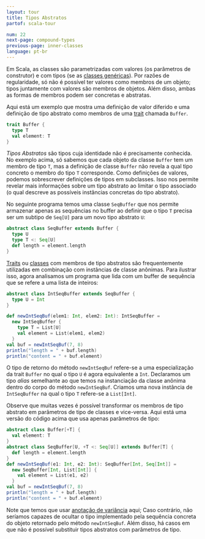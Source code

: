 ```yaml
---
layout: tour
title: Tipos Abstratos
partof: scala-tour

num: 22
next-page: compound-types
previous-page: inner-classes
language: pt-br
---
```


Em Scala, as classes são parametrizadas com valores (os parâmetros de construtor) e com tipos (se as [classes genéricas](generic-classes.html)). Por razões de regularidade, só não é possível ter valores como membros de um objeto; tipos juntamente com valores são membros de objetos. Além disso, ambas as formas de membros podem ser concretas e abstratas.

Aqui está um exemplo que mostra uma definição de valor diferido e uma definição de tipo abstrato como membros de uma [trait](traits.html) chamada `Buffer`.

```scala mdoc
trait Buffer {
  type T
  val element: T
}
```

*Tipos Abstratos* são tipos cuja identidade não é precisamente conhecida. No exemplo acima, só sabemos que cada objeto da classe `Buffer` tem um membro de tipo `T`, mas a definição de classe `Buffer` não revela a qual tipo concreto o membro do tipo `T` corresponde. Como definições de valores, podemos sobrescrever definições de tipos em subclasses. Isso nos permite revelar mais informações sobre um tipo abstrato ao limitar o tipo associado (o qual descreve as possíveis instâncias concretas do tipo abstrato).

No seguinte programa temos uma classe `SeqBuffer` que nos permite armazenar apenas as sequências no buffer ao definir que o tipo `T` precisa ser um subtipo de `Seq[U]` para um novo tipo abstrato `U`:

```scala mdoc
abstract class SeqBuffer extends Buffer {
  type U
  type T <: Seq[U]
  def length = element.length
}
```

[Traits](traits.html) ou [classes](classes.html) com membros de tipo abstratos são frequentemente utilizadas em combinação com instâncias de classe anônimas. Para ilustrar isso, agora analisamos um programa que lida com um buffer de sequência que se refere a uma lista de inteiros:

```scala mdoc
abstract class IntSeqBuffer extends SeqBuffer {
  type U = Int
}

def newIntSeqBuf(elem1: Int, elem2: Int): IntSeqBuffer =
  new IntSeqBuffer {
    type T = List[U]
    val element = List(elem1, elem2)
  }
val buf = newIntSeqBuf(7, 8)
println("length = " + buf.length)
println("content = " + buf.element)
```

O tipo de retorno do método `newIntSeqBuf` refere-se a uma especialização da trait `Buffer` no qual o tipo `U` é agora equivalente a `Int`. Declaramos um tipo *alias* semelhante ao que temos na instanciação da classe anônima dentro do corpo do método `newIntSeqBuf`. Criamos uma nova instância de `IntSeqBuffer` na qual o tipo `T` refere-se a `List[Int]`.

Observe que muitas vezes é possível transformar os membros de tipo abstrato em parâmetros de tipo de classes e vice-versa. Aqui está uma versão do código acima que usa apenas parâmetros de tipo:

```scala mdoc:nest
abstract class Buffer[+T] {
  val element: T
}
abstract class SeqBuffer[U, +T <: Seq[U]] extends Buffer[T] {
  def length = element.length
}
def newIntSeqBuf(e1: Int, e2: Int): SeqBuffer[Int, Seq[Int]] =
  new SeqBuffer[Int, List[Int]] {
    val element = List(e1, e2)
  }
val buf = newIntSeqBuf(7, 8)
println("length = " + buf.length)
println("content = " + buf.element)
```

Note que temos que usar [anotação de variância](variances.html) aqui; Caso contrário, não seríamos capazes de ocultar o tipo implementado pela sequência concreta do objeto retornado pelo método `newIntSeqBuf`. Além disso, há casos em que não é possível substituir tipos abstratos com parâmetros de tipo.
